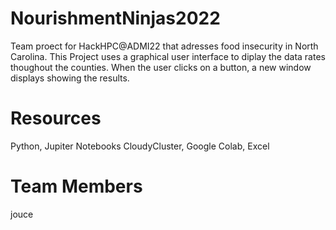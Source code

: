 # NourishmentNinjas2022
Team proect for HackHPC@ADMI22 that adresses food insecurity in North Carolina. This Project uses a graphical user interface to diplay the data rates thoughout the counties. When the user clicks on a button, a new window displays showing the results.
# Resources
Python, Jupiter Notebooks CloudyCluster, Google Colab, Excel
# Team Members

jouce
